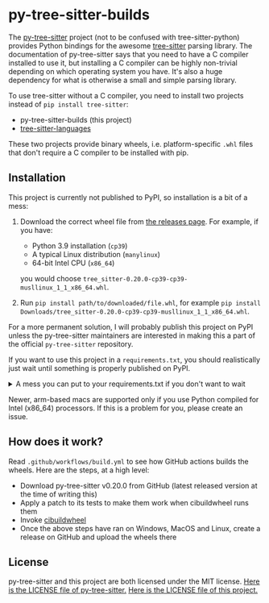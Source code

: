 # py-tree-sitter-builds

The [py-tree-sitter](https://pypi.org/project/tree-sitter/) project
(not to be confused with tree-sitter-python)
provides Python bindings for the awesome [tree-sitter](https://tree-sitter.github.io/) parsing library.
The documentation of py-tree-sitter says that you need to have a C compiler installed to use it,
but installing a C compiler can be highly non-trivial depending on which operating system you have.
It's also a huge dependency for what is otherwise a small and simple parsing library.

To use tree-sitter without a C compiler, you need to install two projects instead of `pip install tree-sitter`:
- py-tree-sitter-builds (this project)
- [tree-sitter-languages](https://pypi.org/project/tree-sitter-languages/)

These two projects provide binary wheels, i.e. platform-specific `.whl` files that don't require a C compiler to be installed with pip.


## Installation

This project is currently not published to PyPI, so installation is a bit of a mess:
1. Download the correct wheel file from [the releases page](https://github.com/Akuli/py-tree-sitter-builds/releases).
    For example, if you have:
    - Python 3.9 installation (`cp39`)
    - A typical Linux distribution (`manylinux`)
    - 64-bit Intel CPU (`x86_64`)

    you would choose `tree_sitter-0.20.0-cp39-cp39-musllinux_1_1_x86_64.whl`.

2. Run `pip install path/to/downloaded/file.whl`, for example `pip install Downloads/tree_sitter-0.20.0-cp39-cp39-musllinux_1_1_x86_64.whl`.

For a more permanent solution, I will probably publish this project on PyPI
unless the py-tree-sitter maintainers are interested in making this a part of the official `py-tree-sitter` repository.

If you want to use this project in a `requirements.txt`,
you should realistically just wait until something is properly published on PyPI.

<details>
<summary>A mess you can put to your requirements.txt if you don't want to wait</summary>

```
# Install py-tree-sitter 0.20.0 from github.com/Akuli/py-tree-sitter-builds.
# 32-bit linux
tree-sitter @ https://github.com/Akuli/py-tree-sitter-builds/releases/download/v0.20.0/tree_sitter-0.20.0-cp36-cp36m-manylinux_2_17_i686.manylinux2014_i686.whl ; python_version == '3.6' and sys_platform == 'linux' and platform_machine == 'i686'
tree-sitter @ https://github.com/Akuli/py-tree-sitter-builds/releases/download/v0.20.0/tree_sitter-0.20.0-cp37-cp37m-manylinux_2_17_i686.manylinux2014_i686.whl ; python_version == '3.7' and sys_platform == 'linux' and platform_machine == 'i686'
tree-sitter @ https://github.com/Akuli/py-tree-sitter-builds/releases/download/v0.20.0/tree_sitter-0.20.0-cp38-cp38-manylinux_2_17_i686.manylinux2014_i686.whl ; python_version == '3.8' and sys_platform == 'linux' and platform_machine == 'i686'
tree-sitter @ https://github.com/Akuli/py-tree-sitter-builds/releases/download/v0.20.0/tree_sitter-0.20.0-cp39-cp39-manylinux_2_17_i686.manylinux2014_i686.whl ; python_version == '3.9' and sys_platform == 'linux' and platform_machine == 'i686'
tree-sitter @ https://github.com/Akuli/py-tree-sitter-builds/releases/download/v0.20.0/tree_sitter-0.20.0-cp310-cp310-manylinux_2_17_i686.manylinux2014_i686.whl ; python_version == '3.10' and sys_platform == 'linux' and platform_machine == 'i686'
# 64-bit linux
tree-sitter @ https://github.com/Akuli/py-tree-sitter-builds/releases/download/v0.20.0/tree_sitter-0.20.0-cp36-cp36m-manylinux_2_17_x86_64.manylinux2014_x86_64.whl ; python_version == '3.6' and sys_platform == 'linux' and platform_machine == 'x86_64'
tree-sitter @ https://github.com/Akuli/py-tree-sitter-builds/releases/download/v0.20.0/tree_sitter-0.20.0-cp37-cp37m-manylinux_2_17_x86_64.manylinux2014_x86_64.whl ; python_version == '3.7' and sys_platform == 'linux' and platform_machine == 'x86_64'
tree-sitter @ https://github.com/Akuli/py-tree-sitter-builds/releases/download/v0.20.0/tree_sitter-0.20.0-cp38-cp38-manylinux_2_17_x86_64.manylinux2014_x86_64.whl ; python_version == '3.8' and sys_platform == 'linux' and platform_machine == 'x86_64'
tree-sitter @ https://github.com/Akuli/py-tree-sitter-builds/releases/download/v0.20.0/tree_sitter-0.20.0-cp39-cp39-manylinux_2_17_x86_64.manylinux2014_x86_64.whl ; python_version == '3.9' and sys_platform == 'linux' and platform_machine == 'x86_64'
tree-sitter @ https://github.com/Akuli/py-tree-sitter-builds/releases/download/v0.20.0/tree_sitter-0.20.0-cp310-cp310-manylinux_2_17_x86_64.manylinux2014_x86_64.whl ; python_version == '3.10' and sys_platform == 'linux' and platform_machine == 'x86_64'
# 32-bit windows
tree-sitter @ https://github.com/Akuli/py-tree-sitter-builds/releases/download/v0.20.0/tree_sitter-0.20.0-cp36-cp36m-win32.whl ; python_version == '3.6' and sys_platform == 'win32' and platform_machine == 'x86'
tree-sitter @ https://github.com/Akuli/py-tree-sitter-builds/releases/download/v0.20.0/tree_sitter-0.20.0-cp37-cp37m-win32.whl ; python_version == '3.7' and sys_platform == 'win32' and platform_machine == 'x86'
tree-sitter @ https://github.com/Akuli/py-tree-sitter-builds/releases/download/v0.20.0/tree_sitter-0.20.0-cp38-cp38-win32.whl ; python_version == '3.8' and sys_platform == 'win32' and platform_machine == 'x86'
tree-sitter @ https://github.com/Akuli/py-tree-sitter-builds/releases/download/v0.20.0/tree_sitter-0.20.0-cp39-cp39-win32.whl ; python_version == '3.9' and sys_platform == 'win32' and platform_machine == 'x86'
tree-sitter @ https://github.com/Akuli/py-tree-sitter-builds/releases/download/v0.20.0/tree_sitter-0.20.0-cp310-cp310-win32.whl ; python_version == '3.10' and sys_platform == 'win32' and platform_machine == 'x86'
# 64-bit windows
tree-sitter @ https://github.com/Akuli/py-tree-sitter-builds/releases/download/v0.20.0/tree_sitter-0.20.0-cp36-cp36m-win_amd64.whl ; python_version == '3.6' and sys_platform == 'win32' and platform_machine == 'AMD64'
tree-sitter @ https://github.com/Akuli/py-tree-sitter-builds/releases/download/v0.20.0/tree_sitter-0.20.0-cp37-cp37m-win_amd64.whl ; python_version == '3.7' and sys_platform == 'win32' and platform_machine == 'AMD64'
tree-sitter @ https://github.com/Akuli/py-tree-sitter-builds/releases/download/v0.20.0/tree_sitter-0.20.0-cp38-cp38-win_amd64.whl ; python_version == '3.8' and sys_platform == 'win32' and platform_machine == 'AMD64'
tree-sitter @ https://github.com/Akuli/py-tree-sitter-builds/releases/download/v0.20.0/tree_sitter-0.20.0-cp39-cp39-win_amd64.whl ; python_version == '3.9' and sys_platform == 'win32' and platform_machine == 'AMD64'
tree-sitter @ https://github.com/Akuli/py-tree-sitter-builds/releases/download/v0.20.0/tree_sitter-0.20.0-cp310-cp310-win_amd64.whl ; python_version == '3.10' and sys_platform == 'win32' and platform_machine == 'AMD64'
# 64-bit MacOS. Works only on Intel CPU or under Intel emulation on arm64 macs.
tree-sitter @ https://github.com/Akuli/py-tree-sitter-builds/releases/download/v0.20.0/tree_sitter-0.20.0-cp36-cp36m-macosx_10_9_x86_64.whl ; python_version == '3.6' and sys_platform == 'darwin'
tree-sitter @ https://github.com/Akuli/py-tree-sitter-builds/releases/download/v0.20.0/tree_sitter-0.20.0-cp37-cp37m-macosx_10_9_x86_64.whl ; python_version == '3.7' and sys_platform == 'darwin'
tree-sitter @ https://github.com/Akuli/py-tree-sitter-builds/releases/download/v0.20.0/tree_sitter-0.20.0-cp38-cp38-macosx_10_9_x86_64.whl ; python_version == '3.8' and sys_platform == 'darwin'
tree-sitter @ https://github.com/Akuli/py-tree-sitter-builds/releases/download/v0.20.0/tree_sitter-0.20.0-cp39-cp39-macosx_10_9_x86_64.whl ; python_version == '3.9' and sys_platform == 'darwin'
tree-sitter @ https://github.com/Akuli/py-tree-sitter-builds/releases/download/v0.20.0/tree_sitter-0.20.0-cp310-cp310-macosx_10_9_x86_64.whl ; python_version == '3.10' and sys_platform == 'darwin'
```

</details>

Newer, arm-based macs are supported only if you use Python compiled for Intel (x86_64) processors.
If this is a problem for you, please create an issue.


## How does it work?

Read `.github/workflows/build.yml` to see how GitHub actions builds the wheels.
Here are the steps, at a high level:
- Download py-tree-sitter v0.20.0 from GitHub (latest released version at the time of writing this)
- Apply a patch to its tests to make them work when cibuildwheel runs them
- Invoke [cibuildwheel](https://github.com/pypa/cibuildwheel)
- Once the above steps have ran on Windows, MacOS and Linux, create a release on GitHub and upload the wheels there


## License

py-tree-sitter and this project are both licensed under the MIT license.
[Here is the LICENSE file of py-tree-sitter.](https://github.com/tree-sitter/py-tree-sitter/blob/master/LICENSE)
[Here is the LICENSE file of this project.](https://github.com/Akuli/py-tree-sitter-builds)
